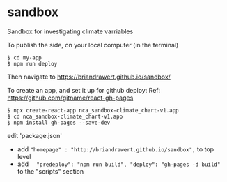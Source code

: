 # sandbox
Sandbox for investigating climate varriables


To publish the side, on your local computer (in the terminal)
```
$ cd my-app
$ npm run deploy
```
Then navigate to https://briandrawert.github.io/sandbox/





To create an app, and set it up for github deploy:
Ref: https://github.com/gitname/react-gh-pages
```
$ npx create-react-app nca_sandbox-climate_chart-v1.app
$ cd nca_sandbox-climate_chart-v1.app
$ npm install gh-pages --save-dev
```
edit 'package.json'
- add ```"homepage" : "http://briandrawert.github.io/sandbox",``` to top level
- add ```  "predeploy": "npm run build",
  "deploy": "gh-pages -d build"``` to the "scripts" section

